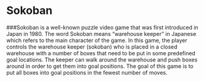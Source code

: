 # Sokoban
###Sokoban is a well-known puzzle video game that was first introduced in Japan in 1980. The word Sokoban means “warehouse keeper” in Japanese which refers to the main character of the game. In this game, the player controls the warehouse keeper (sokoban) who is placed in a closed warehouse with a number of boxes that need to be put in some predefined goal locations. The keeper can walk around the warehouse and push boxes around in order to get them into goal positions. The goal of this game is to put all boxes into goal positions in the fewest number of moves. 
